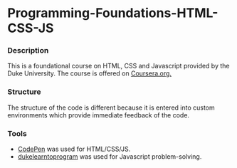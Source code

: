 # Programming-Foundations-HTML-CSS-JS

### Description
This is a foundational course on HTML, CSS and Javascript provided by the Duke University. The course is offered on [Coursera.org.][coursera]

### Structure
The structure of the code is different because it is entered into custom environments which provide immediate feedback of the code. 

### Tools
- [CodePen] was used for HTML/CSS/JS.
- [dukelearntoprogram] was used for Javascript problem-solving.

[coursera]: <https://www.coursera.org/>
[CodePen]: <https://codepen.io/>
[dukelearntoprogram]: <https://www.dukelearntoprogram.com/>
